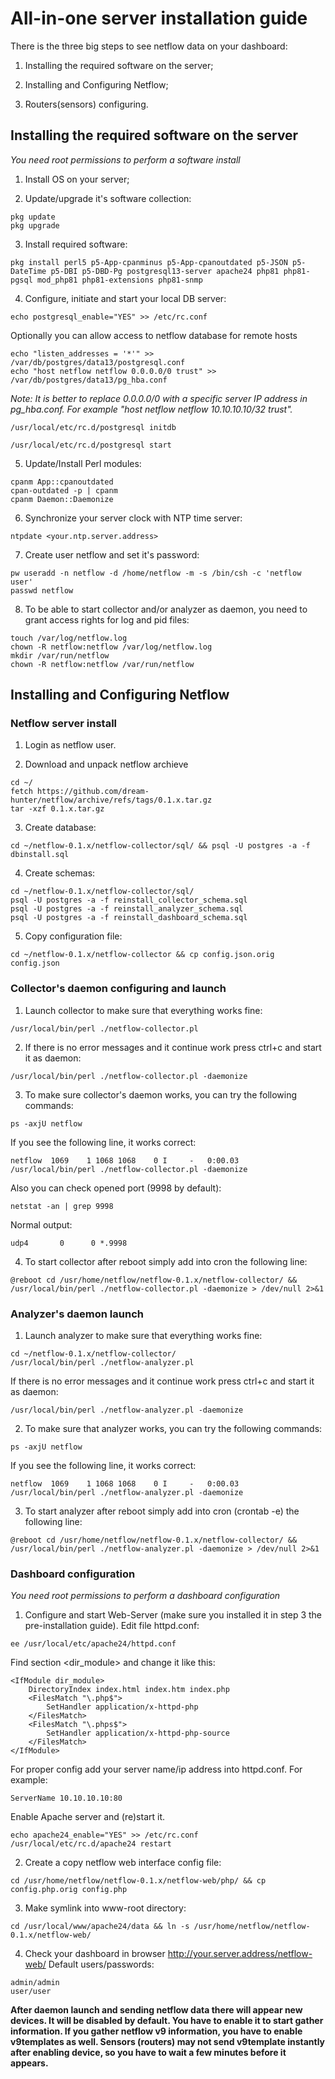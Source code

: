 # All-in-one server installation guide
There is the three big steps to see netflow data on your dashboard:

1. Installing the required software on the server;

2. Installing and Configuring Netflow;

3. Routers(sensors) configuring.

## Installing the required software on the server
*You need root permissions to perform a software install*

1. Install OS on your server;

2. Update/upgrade it's software collection:
```
pkg update
pkg upgrade
```

3. Install required software:
```
pkg install perl5 p5-App-cpanminus p5-App-cpanoutdated p5-JSON p5-DateTime p5-DBI p5-DBD-Pg postgresql13-server apache24 php81 php81-pgsql mod_php81 php81-extensions php81-snmp
```

4. Configure, initiate and start your local DB server:
```
echo postgresql_enable="YES" >> /etc/rc.conf
```

Optionally you can allow access to netflow database for remote hosts
```
echo "listen_addresses = '*'" >> /var/db/postgres/data13/postgresql.conf
echo "host netflow netflow 0.0.0.0/0 trust" >> /var/db/postgres/data13/pg_hba.conf
```
*Note: It is better to replace 0.0.0.0/0 with a specific server IP address in pg_hba.conf. For example "host netflow netflow 10.10.10.10/32 trust".*

```
/usr/local/etc/rc.d/postgresql initdb
```
```
/usr/local/etc/rc.d/postgresql start
```

5. Update/Install Perl modules:
```
cpanm App::cpanoutdated
cpan-outdated -p | cpanm
cpanm Daemon::Daemonize
```

6. Synchronize your server clock with NTP time server:
```
ntpdate <your.ntp.server.address>
```

7. Create user netflow and set it's password:
```
pw useradd -n netflow -d /home/netflow -m -s /bin/csh -c 'netflow user'
passwd netflow
```

8. To be able to start collector and/or analyzer as daemon, you need to grant access rights for log and pid files:
```
touch /var/log/netflow.log
chown -R netflow:netflow /var/log/netflow.log
mkdir /var/run/netflow
chown -R netflow:netflow /var/run/netflow
```

## Installing and Configuring Netflow

### Netflow server install

1. Login as netflow user.

2. Download and unpack netflow archieve
```
cd ~/
fetch https://github.com/dream-hunter/netflow/archive/refs/tags/0.1.x.tar.gz
tar -xzf 0.1.x.tar.gz
```

3. Create database:
```
cd ~/netflow-0.1.x/netflow-collector/sql/ && psql -U postgres -a -f dbinstall.sql
```

4. Create schemas:
```
cd ~/netflow-0.1.x/netflow-collector/sql/ 
psql -U postgres -a -f reinstall_collector_schema.sql
psql -U postgres -a -f reinstall_analyzer_schema.sql
psql -U postgres -a -f reinstall_dashboard_schema.sql
```

5. Copy configuration file:
```
cd ~/netflow-0.1.x/netflow-collector && cp config.json.orig config.json
```

### Collector's daemon configuring and launch

1. Launch collector to make sure that everything works fine:
```
/usr/local/bin/perl ./netflow-collector.pl
```

2. If there is no error messages and it continue work press ctrl+c and start it as daemon:
```
/usr/local/bin/perl ./netflow-collector.pl -daemonize
```

3. To make sure collector's daemon works, you can try the following commands:
```
ps -axjU netflow
```
If you see the following line, it works correct:
```
netflow  1069    1 1068 1068    0 I     -   0:00.03 /usr/local/bin/perl ./netflow-collector.pl -daemonize
```
Also you can check opened port (9998 by default):
```
netstat -an | grep 9998
```
Normal output:
```
udp4       0      0 *.9998
```

4. To start collector after reboot simply add into cron the following line:
```
@reboot cd /usr/home/netflow/netflow-0.1.x/netflow-collector/ && /usr/local/bin/perl ./netflow-collector.pl -daemonize > /dev/null 2>&1
```

### Analyzer's daemon launch

1. Launch analyzer to make sure that everything works fine:
```
cd ~/netflow-0.1.x/netflow-collector/
/usr/local/bin/perl ./netflow-analyzer.pl
```
If there is no error messages and it continue work press ctrl+c and start it as daemon:
```
/usr/local/bin/perl ./netflow-analyzer.pl -daemonize
```

2. To make sure that analyzer works, you can try the following commands:
```
ps -axjU netflow
```
If you see the following line, it works correct:
```
netflow  1069    1 1068 1068    0 I     -   0:00.03 /usr/local/bin/perl ./netflow-analyzer.pl -daemonize
```

3. To start analyzer after reboot simply add into cron (crontab -e) the following line:
```
@reboot cd /usr/home/netflow/netflow-0.1.x/netflow-collector/ && /usr/local/bin/perl ./netflow-analyzer.pl -daemonize > /dev/null 2>&1
```

### Dashboard configuration
*You need root permissions to perform a dashboard configuration*

1. Configure and start Web-Server (make sure you installed it in step 3 the pre-installation guide). Edit file httpd.conf:
```
ee /usr/local/etc/apache24/httpd.conf
```
Find section <dir_module> and change it like this:
```
<IfModule dir_module>
    DirectoryIndex index.html index.htm index.php
    <FilesMatch "\.php$">
        SetHandler application/x-httpd-php
    </FilesMatch>
    <FilesMatch "\.phps$">
        SetHandler application/x-httpd-php-source
    </FilesMatch>
</IfModule>
```
For proper config add your server name/ip address into httpd.conf. For example:
```
ServerName 10.10.10.10:80
```
Enable Apache server and (re)start it.
```
echo apache24_enable="YES" >> /etc/rc.conf
/usr/local/etc/rc.d/apache24 restart
```

2. Create a copy netflow web interface config file:
```
cd /usr/home/netflow/netflow-0.1.x/netflow-web/php/ && cp config.php.orig config.php
```

3. Make symlink into www-root directory:
```
cd /usr/local/www/apache24/data && ln -s /usr/home/netflow/netflow-0.1.x/netflow-web/
```

4. Check your dashboard in browser http://your.server.address/netflow-web/
Default users/passwords:
```
admin/admin
user/user
```

**After daemon launch and sending netflow data there will appear new devices.
It will be disabled by default. You have to enable it to start gather information.
If you gather netflow v9 information, you have to enable v9templates as well.
Sensors (routers) may not send v9template instantly after enabling device, so you have to wait a few minutes before it appears.**
